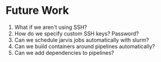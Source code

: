 # Future Work

1. What if we aren't using SSH?
2. How do we specify custom SSH keys? Password?
3. Can we schedule jarvis jobs automatically with slurm?
4. Can we build containers around pipelines automatically?
5. Can we add dependencies to pipelines?

